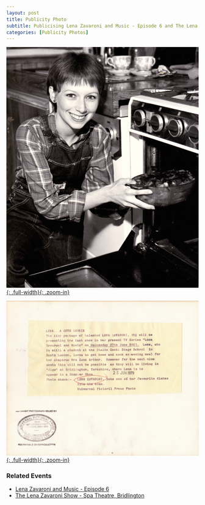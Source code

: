 ```yaml
---
layout: post
title: Publicity Photo
subtitle: Publicising Lena Zavaroni and Music - Episode 6 and The Lena Zavaroni Show - Spa Theatre, Bridlington
categories: [Publicity Photos]
---
```


[![](/assets/images/publicity/1979-06-25-lena-zavaroni-front.jpg){: .full-width}{: .zoom-in}](/assets/images/publicity/1979-06-25-lena-zavaroni-front.jpg)

[![](/assets/images/publicity/1979-06-25-lena-zavaroni-back.jpg){: .full-width}{: .zoom-in}](/assets/images/publicity/1979-06-25-lena-zavaroni-back.jpg)

### Related Events
* [Lena Zavaroni and Music - Episode 6](/bbc%20one/lena%20zavaroni%20and%20music/1979/06/27/lena-zavaroni-and-music.html)
* [The Lena Zavaroni Show - Spa Theatre, Bridlington](/theatre/the%20lena%20zavaroni%20show/1979/07/05/the-lena-zavaroni-show.html)

